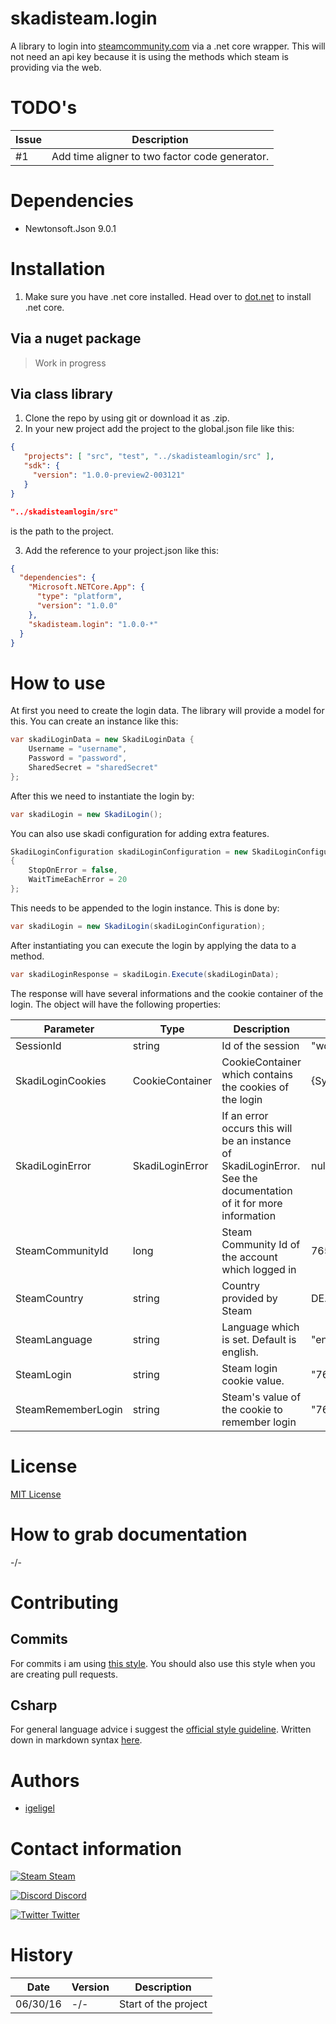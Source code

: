 # skadisteam.login

A library to login into [steamcommunity.com](http://steamcommunity.com/) via a .net core wrapper.
This will not need an api key because it is using the methods which steam is providing via the web.

# TODO's

| Issue         | Description                                    |
| ------------- | ---------------------------------------------- |
| #1            | Add time aligner to two factor code generator. |

# Dependencies

- Newtonsoft.Json 9.0.1

# Installation

1. Make sure you have .net core installed. Head over to [dot.net](http://dot.net) to install .net core.

## Via a nuget package

> Work in progress

## Via class library

1. Clone the repo by using git or download it as .zip.
2. In your new project add the project to the global.json file like this:

  ```json
  {
     "projects": [ "src", "test", "../skadisteamlogin/src" ],
     "sdk": {
       "version": "1.0.0-preview2-003121"
     }
  }
  ```

  ```json
  "../skadisteamlogin/src"
  ```
  is the path to the project.

3. Add the reference to your project.json like this:
  ```json
  {
    "dependencies": {
      "Microsoft.NETCore.App": {
        "type": "platform",
        "version": "1.0.0"
      },
      "skadisteam.login": "1.0.0-*"
    }
  }
  ``` 

# How to use

At first you need to create the login data. The library will provide a model for this.
You can create an instance like this:
```csharp
var skadiLoginData = new SkadiLoginData {
    Username = "username",
    Password = "password",
    SharedSecret = "sharedSecret"
};
```

After this we need to instantiate the login by:
```csharp
var skadiLogin = new SkadiLogin();
```

You can also use skadi configuration for adding extra features.
```csharp
SkadiLoginConfiguration skadiLoginConfiguration = new SkadiLoginConfiguration
{
    StopOnError = false,
    WaitTimeEachError = 20
};
```

This needs to be appended to the login instance. This is done by:

```csharp
var skadiLogin = new SkadiLogin(skadiLoginConfiguration);
```


After instantiating you can execute the login by applying the data to a method.
```csharp
var skadiLoginResponse = skadiLogin.Execute(skadiLoginData);
```

The response will have several informations and the cookie container of the login.
The object will have the following properties:

| Parameter     | Type | Description   | Example  |
| ------------- | ---- | ------------- | -------- |
| SessionId | string | Id of the session | "wdIaDW21adsAh" |
| SkadiLoginCookies | CookieContainer | CookieContainer which contains the cookies of the login | {System.Net.CookieContainer} |
| SkadiLoginError | SkadiLoginError | If an error occurs this will be an instance of SkadiLoginError. See the documentation of it for more information | null |
| SteamCommunityId | long | Steam Community Id of the account which logged in | 76561198028630048 |
| SteamCountry | string | Country provided by Steam | DE... |
| SteamLanguage | string | Language which is set. Default is english. | "english" |
| SteamLogin | string | Steam login cookie value. | "76561198028630048AWd12km8d_dwaknN21..." |
| SteamRememberLogin | string | Steam's value of the cookie to remember login | "76561198028630048AWd12km8d_dwaknN21..." |

# License
[MIT License](https://github.com/igeligel/skadisteam.login/blob/master/LICENSE)

# How to grab documentation

-/-

# Contributing

## Commits
For commits i am using [this style](https://github.com/igeligel/contributing-template/blob/master/commits.md). You should also use this style when you are creating pull requests.

## Csharp
For general language advice i suggest the [official style guideline](https://msdn.microsoft.com/en-us/library/ff926074.aspx). Written down in markdown syntax [here](https://github.com/igeligel/contributing-template/blob/master/code-style/csharp.md).

# Authors

- [igeligel](https://github.com/igeligel)

# Contact information

[![Steam](https://raw.githubusercontent.com/encharm/Font-Awesome-SVG-PNG/master/black/png/16/steam-square.png "Steam Account") Steam](http://steamcommunity.com/profiles/76561198028630048/)

[![Discord](http://i.imgur.com/wlwOQpl.png "Discord") Discord](https://discord.gg/011jg2foytc2XogS6)

[![Twitter](https://raw.githubusercontent.com/encharm/Font-Awesome-SVG-PNG/master/black/png/16/twitter.png "Twitter") Twitter](https://twitter.com/kevinpeters_)

# History

| Date          | Version       | Description          |
| ------------- | ------------- | -------------------- |
| 06/30/16      | -/-           | Start of the project |